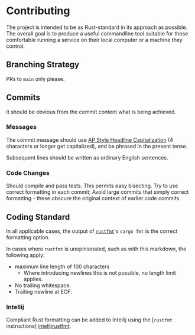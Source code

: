 # Contributing

The project is intended to be as Rust-standard in its approach as possible. The overall goal is
to produce a useful commandline tool suitable for those comfortable running a service on their
local computer or a machine they control.

## Branching Strategy

PRs to `main` only please.

## Commits

It should be obvious from the commit content what is being achieved.

### Messages

The commit message should use [AP Style Headline Capitalization][headlinecaps] (4 characters or
longer get capitalized), and be phrased in the present tense.

Subsequent lines should be written as ordinary English sentences.

### Code Changes

Should compile and pass tests. This permits easy bisecting. Try to use correct formatting in
each commit; Avoid large commits that simply correct formatting - these obscure the original
context of earlier code commits.

## Coding Standard

In all applicable cases, the output of [`rustfmt`][rustfmt]'s
`cargo fmt` is the correct formatting option.

In cases where `rustfmt` is unopinionated, such as with this markdown, the following apply:

* maximum line length of 100 characters
    * Where introducing newlines this is not possible, no length limit applies.
* No trailing whitespace.
* Trailing newline at EOF.

### Intellij

Compliant Rust formatting can be added to Intellij using the [`rustfmt` instructions]
[intellijrustfmt].

[headlinecaps]: https://headlinecapitalization.com/

[intellijrustfmt]: https://github.com/rust-lang/rustfmt/blob/master/intellij.md

[rustfmt]: https://github.com/rust-lang/rustfmt

